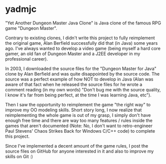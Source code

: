 yadmjc
======

"Yet Another Dungeon Master Java Clone" is Java clone of the famous RPG game "Dungeon Master". 

Contrary to existing clones, I didn't write this project to fully reimplement the original game, Alan Berfield successfully did that (in Java) some years ago. I've always wanted to develop a video game (being myself a hard core gamer, an old fan of Dungeon Master and a J2EE developer in my professional career). 

In 2003, I downloaded the source files for the "Dungeon Master for Java" clone by Alan Berfield and was quite disappointed by the source code. The source was a perfect example of how NOT to develop in Java (Alan was aware of that fact when he released the source files for he wrote a comment reading (in my own words) "Don't bug me with the source quality, I know it's far from being perfect, at the time I was learning Java, etc"). 

Then I saw the opportunity to reimplement the game "the right way" to improve my OO modeling skills. Short story long, I now realize that reimplementing the whole game is out of my grasp, I simply don't have enough free time and there are way too many features / rules inside the games that aren't documented (Note: No, I don't want to retro-engineer Paul Stevens' Chaos Strikes Back for Windows C/C++ code) to complete this project. 

Since I've implemented a decent amount of the game rules, I post the source files on GitHub for anyone interested in it and also to improve my skills on Git :)
